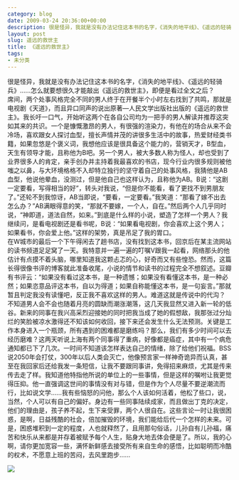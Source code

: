 ```yaml
---
category: blog
date: 2009-03-24 20:36:00+00:00
description: 很是怪异，我就是没有办法记住这本书的名字，《消失的地平线》、《遥远的轻骑兵》……
layout: post
slug: 遥远的救世主
title: 《遥远的救世主》
tags:
- 未分类
---
```


很是怪异，我就是没有办法记住这本书的名字，《消失的地平线》、《遥远的轻骑兵》……怎么就要想很久才能敲出《遥远的救世主》，即便是看过全文之后？  
席间，两个处事风格完全不同的男人终于在开餐半个小时左右找到了共鸣，那就是电视剧《天道》，而且异口同声的说出原著—人民文学出版社出版的《遥远的救世主》。我长吁一口气，开始听这两个在各自公司均为一把手的男人解读并推荐这突如其来的共识。一个是慷慨激昂的男人，有很强的渲染力，有他在的场合从来不会冷场，喜欢跟女人探讨血型，擅长声情并茂的讲很多生活中的故事，热爱财经类书籍，如果忽悠是个褒义词，我想他应该是很具备这个能力的，营销天才，B型血，天生有领导才能，且称他为B吧。另一个男人，被大多数人称为怪人，却也受到了业界很多人的肯定，亲手创办并主持着我最喜欢的书店，现今行业内很多规则被他嗤之以鼻，与大环境格格不入却特立独行的坚守着自己的处事风格，我猜他是AB血型，他说他晕血，没测过，但是他自己也这样认为，且称他为AB。B说：“这剧一定要看，写得相当的好”，转头对我说，“但是你不能看，看了更找不到男朋友了。”还轮不到我惊讶，AB当即说，“要看，一定要看。”我笑道：“那看了嫁不出去怎么办？”AB满眼得意的笑，“那就不要嫁，一个人，自在。”然后两个人几乎同时说，“神即道，道法自然，如来。”到底是什么样的小说，塑造了怎样一个男人？我继续问，是看电视剧还是看书呢，B说：“如果看电视剧，你会喜欢上这个男人；如果看书，你会爱上他。”这样的架势，真是吊足了我的胃口。  
在W城市的最后一个下午得闲去了趟书店，没有找到这本书，回京后在某主流网站的读书频道足足窝了一天。我特意并一遍一遍的叮嘱V跟我一起看，网络那头的他估计有点摸不着头脑，哪里知道我这颗忐忑的心，好奇而又有些惶恐。然而，这篇长得很像书评的博客就此准备收尾，小说的情节和读书的过程完全不想叙述。豆瓣有书评云：“如果没有看过这本书，是一种遗憾；如果没有看懂这本书，是一种必然；如果恣意品评这本书，自以为得道；如果自称能懂这本书，是一句妄言。”那就暂且判定我没有读懂吧，反正我不喜欢这样的男人。难道这就是传说中的代沟？  
不知道男人会不会也随着月亮的圆缺而潮涨潮落，这几天我显然又进入新一轮的低谷。新来的同事在我兴高采烈迎接她的同时把我当成了她的假想敌，我那张过分灿烂的笑脸被凉水激得还不知该如何收回，接下来还会发生什么无法预测。关键是工作本身进入一个瓶颈，所有遇到的困难都是磨练吗？那么，我们有多少时间可以去经历磨难？这两天听说上海有两个同事得了重病，好像都是癌症，其中有一个病危通知都已下了几次。一时间不知道该怎样表达自己的情绪，除了给他们祝福。BSS说2050年会打仗，300年以后人类会灭亡，他像预言家一样神奇诡异而认真，甚至在我回家后还给我发一条短信，让我不要跟同事讲，免得招来麻烦，尤其是传来传去走了样。我知道他特指他所说的单位上的一些事情，但是这样的嘱咐让我更觉得压抑。他一直强调这世间的事情没有对与错，但是作为个人尽量不要逆潮流而行，比如说文学……我有些恼怒的问他，那么个人该如何活着，他松了些口，说，当然，个人可以有自己的偏好。身边有一些同事陆续成家，而且做出丁克的决定，他们的理由是，孩子养不起，生下来受罪，两个人很自在。这些言论一时让我很困惑，是啊，日益残酷的社会，倍加摧毁的环境，我们能给后代一个怎样的未来。可是，困惑堆积到一定的程度，人也就释然了，且用那句俗话，儿孙自有儿孙福，痛苦和快乐从来都是并存着被赋予每个人生，贴身大地去体会便是了。所以，我的心啊，请你更加宽容一些，满怀新鲜感去接受所有来自生命的感悟，比如聪明而冷酷的权术，不愿意上班的苦闷，去风里跑步……  


![](http://img.zemanta.com/pixy.gif?x-id=f8df702c-c5f5-41d0-9b40-2377360a9a95)
